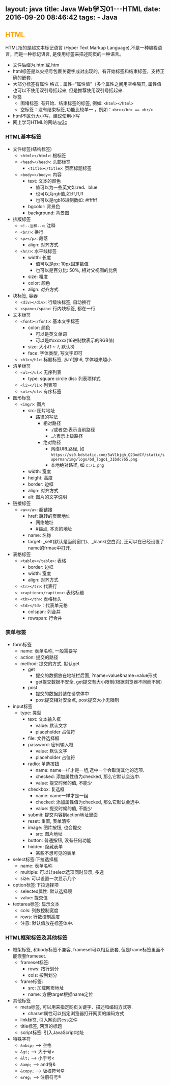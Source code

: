 layout: java
title: Java Web学习01---HTML
date: 2016-09-20 08:46:42
tags:
	- Java
---

## <font color=orange>HTML</font>

HTML指的是超文本标记语言 (Hyper Text Markup Language),不是一种编程语言，而是一种标记语言, 是使用标签来描述网页的一种语言。
* 文件后缀为.html或.htm
* html标签是以尖括号包裹关键字成对出现的，有开始标签和结束标签，支持正确的嵌套.
* 大部分标签有属性 格式：属性=“属性值”（多个属性之间用空格隔开, 属性值也可以不使用双引号括起来, 但是推荐使用双引号括起来.
* 标签
    * 围堵标签: 有开始、结束标签的标签, 例如: `<html></html>`
    * 空标签：没有结束标签,功能比较单一 ，例如：`<br></br> == <br/>`
* html不区分大小写，建议使用小写
* 网上学习HTML的网站:[w3c](http://www.w3school.com.cn)
<!--more-->

### HTML基本标签
* 文件标签(结构标签)
	* `<html></html>`: 根标签
	* `<head></head>`: 头部标签
		* `<title></title>`: 页面标题标签
	* `<body></body>`: 内容
		* text: 文本的颜色
			* 值可以为一些英文如:red、blue
			* 也可以为rgb值,如:ff,ff,ff
			* 也可以是rgb16进制数如: #ffffff
		* bgcolor: 背景色
		* background: 背景图
* 排版标签
	* `<!--注释-->`: 注释
	* `<br/>`: 换行
	* `<p></p>`: 段落
		* align: 对齐方式
	* `<hr/>`: 水平线标签
		* width: 长度
			* 值可以是px: 10px固定数值
			* 也可以是百分比: 50%, 相对父视图的比例
		* size: 粗度
		* color: 颜色
		* align: 对齐方式
* 块标签, 容器
	* `<div></div>`: 行级块标签, 自动换行
	* `<span></span>`: 行内块标签, 都在一行
* 文本标签
	* `<font></font>`: 基本文字标签 
		* color: 颜色
            * 可以是英文单词
            * 可以是#xxxxxx(16进制数表示的RGB值)
		* size: 大小(1 ~ 7, 默认3)
		* face: 字体类型, 写文字即可
	* `<h1></h1>`: 标题标签, 从h1到h6, 字体越来越小
* 清单标签
	* `<ul></ul>`: 无序列表
		* type: square  circle disc 列表项样式
	* `<li></li>`: 列表项
	* `<ol></ol>`: 有序标签
* 图形标签
	* `<img/>`: 图片
		* src: 图片地址
            * 路径的写法
                * 相对路径
                    * ./或者空:表示当前路径
                    * ../:表示上级路径
                * 绝对路径
                    * 网络URL路径, 如`https://ss0.bdstatic.com/5aV1bjqh_Q23odCf/static/superman/img/logo/bd_logo1_31bdc765.png`
                    * 本地绝对路径, 如 `c:/1.png`
		* width: 宽度
		* height: 高度
		* border: 边框
		* align: 对齐方式
		* alt: 图片的文字说明
* 链接标签
	* `<a></a>`: 超链接
		* href: 跳转的页面地址
			* 网络地址
			* #锚点, 本页的地址
		* name: 名称
		* target: _self(默认是当前窗口)、_blank(空白页), 还可以在已经设置了name的frmae中打开.
* 表格标签
	* `<table></table>`: 表格
		* border: 边框
		* width: 宽度
		* align: 对齐方式
	* `<tr></tr>`: 代表行
	* `<caption></caption>`: 表格标题
	* `<th></th>`: 表格标头
	* `<td></td>`：代表单元格
		* colspan: 列合并
		* rowspan: 行合并


### 表单标签
* form标签
	* name: 表单名称, 一般需要写
	* action: 提交的路径
	* method: 提交的方式, 默认get
		* get
			* 提交的数据放在地址栏后面, ?name=value&name=value形式
			* get提交数据不安全, get提交有大小限制(根据浏览器不同而不同)
		* post
			* 提交的数据封装在请求体中
			* post提交相对安全点, post提交大小无限制
* input标签
	* type: 类型
		* text: 文本输入框
			* value: 默认文字
            * placeholder 占位符
		* file: 文件选择框
		* password: 密码输入框
            * value: 默认文字
            * placeholder 占位符
		* radio: 单选按钮
			* name: name一样才是一组,选中一个会取消其他的选项.
			* checked: 添加属性值为checked, 那么它默认会选中.
			* value: 提交时候的值, 不能少
		* checkbox: 复选框
			* name: name一样才是一组
			* checked: 添加属性值为checked, 那么它默认会选中.
			* value: 提交时候的值, 不能少
		* submit: 提交内容到action地址里面
		* reset: 重置, 表单清空
		* image: 图片按钮, 也会提交
			* src: 图片地址
		* button: 普通按钮, 没有任何功能
		* hidden: 隐藏表单
			* 某些不想可见的表单
* select标签:下拉选择框
	* name: 表单名称
    * multiple: 可以让select选项同时显示, 多选
    * size: 可以设置一次显示几个
* option标签:下拉选择项
	* selected属性: 默认选择项
	* value: 提交值
* textarea标签: 显示文本
	* cols: 列数控制宽度
	* rows: 行数控制高度
	* 注意: 默认值放在标签体中.


### HTML框架标签及其他标签
* 框架标签, 和body标签不兼容, frameset可以相互嵌套,  但是frame标签里面不能嵌套frameset.
	* frameset标签: 
		* rows: 按行划分
		* cols: 按列划分
	* frame标签: 
		* src: 加载网页地址
		* name: 方便target根据name定位
* 其他标签
	* meta标签, 可以用来指定网页关键字、描述和编码方式等.
        * charset属性可以指定浏览器打开网页的编码方式
	* link标签, 引入网页的css文件
	* title标签, 网页的标题
	* script标签: 引入JavaScript地址
* 特殊字符
	* `&nbsp;`  -->	空格
    * `&gt;`	-->		大于号&gt;
    * `&lt;`	-->		小于号&lt;
    * `&amp;`   -->    and符&amp;
    * `&copy;`	-->		版权符号&copy;
    * `&reg;`	-->		注册符号&reg;
